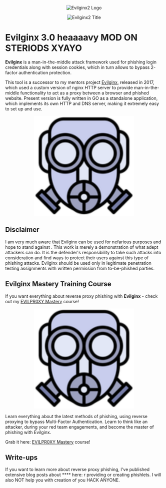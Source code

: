 <p align="center">
  <img alt="Evilginx2 Logo" src="https://raw.githubusercontent.com/kgretzky/evilginx2/master/media/img/evilginx2-logo-512.png" height="160" />
  <p align="center">
    <img alt="Evilginx2 Title" src="https://raw.githubusercontent.com/kgretzky/evilginx2/master/media/img/evilginx2-title-black-512.png" height="60" />
  </p>
</p>

# Evilginx 3.0 heaaaavy MOD ON STERIODS XYAYO

**Evilginx** is a man-in-the-middle attack framework used for phishing login credentials along with session cookies, which in turn allows to bypass 2-factor authentication protection.

This tool is a successor to my mentors project [Evilginx](https://github.com/kgretzky/evilginx), released in 2017, which used a custom version of nginx HTTP server to provide man-in-the-middle functionality to act as a proxy between a browser and phished website.
Present version is fully written in GO as a standalone application, which implements its own HTTP and DNS server, making it extremely easy to set up and use.

<p align="center">
  <img alt="Screenshot" src="https://raw.githubusercontent.com/therealelyayo/assets/main/logo.svg" height="320" />
</p>

## Disclaimer

I am very much aware that Evilginx can be used for nefarious purposes and hope to stand against . This work is merely a demonstration of what adept attackers can do. It is the defender's responsibility to take such attacks into consideration and find ways to protect their users against this type of phishing attacks. Evilginx should be used only in legitimate penetration testing assignments with written permission from to-be-phished parties.

## Evilginx Mastery Training Course

If you want everything about reverse proxy phishing with **Evilginx** - check out my [EVILPR0XY Mastery](mailto:evilpr0xy@yandex.com) course!

<p align="center">
  <a href="#"><img alt=" Mastery" src="https://raw.githubusercontent.com/therealelyayo/assets/main/logo.svg" height="320" /></a>
</p>

Learn everything about the latest methods of phishing, using reverse proxying to bypass Multi-Factor Authentication. Learn to think like an attacker, during your red team engagements, and become the master of phishing with Evilginx.

Grab it here:
 [EVILPR0XY Mastery](mailto:evilpr0xy@yandex.com) course!
## Write-ups

If you want to learn more about reverse proxy phishing, I've published extensive blog posts about **** here:
r providing or creating phishlets. I will also NOT help you with creation of you HACK ANYONE.
